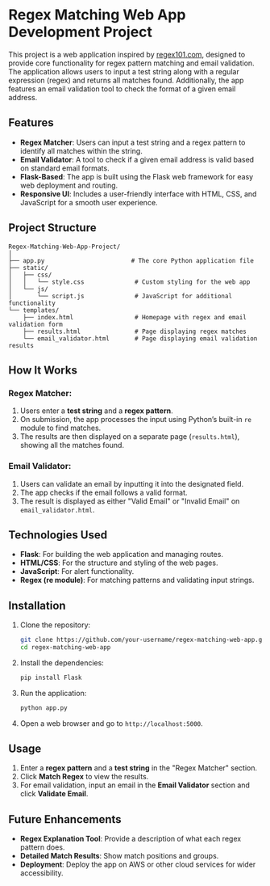 # Regex Matching Web App Development Project

This project is a web application inspired by [regex101.com](https://regex101.com), designed to provide core functionality for regex pattern matching and email validation. The application allows users to input a test string along with a regular expression (regex) and returns all matches found. Additionally, the app features an email validation tool to check the format of a given email address.

## Features
- **Regex Matcher**: Users can input a test string and a regex pattern to identify all matches within the string.
- **Email Validator**: A tool to check if a given email address is valid based on standard email formats.
- **Flask-Based**: The app is built using the Flask web framework for easy web deployment and routing.
- **Responsive UI**: Includes a user-friendly interface with HTML, CSS, and JavaScript for a smooth user experience.
  
## Project Structure
```
Regex-Matching-Web-App-Project/
│
├── app.py                        # The core Python application file
├── static/
│   ├── css/
│   │   └── style.css              # Custom styling for the web app
│   └── js/
│       └── script.js              # JavaScript for additional functionality
└── templates/
    ├── index.html                 # Homepage with regex and email validation form
    ├── results.html               # Page displaying regex matches
    └── email_validator.html       # Page displaying email validation results
```

## How It Works

### Regex Matcher:
1. Users enter a **test string** and a **regex pattern**.
2. On submission, the app processes the input using Python’s built-in `re` module to find matches.
3. The results are then displayed on a separate page (`results.html`), showing all the matches found.

### Email Validator:
1. Users can validate an email by inputting it into the designated field.
2. The app checks if the email follows a valid format.
3. The result is displayed as either "Valid Email" or "Invalid Email" on `email_validator.html`.

## Technologies Used
- **Flask**: For building the web application and managing routes.
- **HTML/CSS**: For the structure and styling of the web pages.
- **JavaScript**: For alert functionality.
- **Regex (re module)**: For matching patterns and validating input strings.

## Installation

1. Clone the repository:
   ```bash
   git clone https://github.com/your-username/regex-matching-web-app.git
   cd regex-matching-web-app
   ```

2. Install the dependencies:
   ```bash
   pip install Flask
   ```

3. Run the application:
   ```bash
   python app.py
   ```

4. Open a web browser and go to `http://localhost:5000`.

## Usage
1. Enter a **regex pattern** and a **test string** in the "Regex Matcher" section.
2. Click **Match Regex** to view the results.
3. For email validation, input an email in the **Email Validator** section and click **Validate Email**.

## Future Enhancements
- **Regex Explanation Tool**: Provide a description of what each regex pattern does.
- **Detailed Match Results**: Show match positions and groups.
- **Deployment**: Deploy the app on AWS or other cloud services for wider accessibility.


